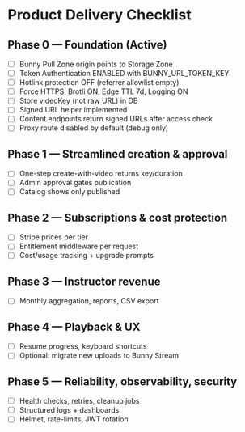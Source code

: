 # Product Delivery Checklist

## Phase 0 — Foundation (Active)

- [ ] Bunny Pull Zone origin points to Storage Zone
- [ ] Token Authentication ENABLED with BUNNY_URL_TOKEN_KEY
- [ ] Hotlink protection OFF (referrer allowlist empty)
- [ ] Force HTTPS, Brotli ON, Edge TTL 7d, Logging ON
- [ ] Store videoKey (not raw URL) in DB
- [ ] Signed URL helper implemented
- [ ] Content endpoints return signed URLs after access check
- [ ] Proxy route disabled by default (debug only)

## Phase 1 — Streamlined creation & approval

- [ ] One-step create-with-video returns key/duration
- [ ] Admin approval gates publication
- [ ] Catalog shows only published

## Phase 2 — Subscriptions & cost protection

- [ ] Stripe prices per tier
- [ ] Entitlement middleware per request
- [ ] Cost/usage tracking + upgrade prompts

## Phase 3 — Instructor revenue

- [ ] Monthly aggregation, reports, CSV export

## Phase 4 — Playback & UX

- [ ] Resume progress, keyboard shortcuts
- [ ] Optional: migrate new uploads to Bunny Stream

## Phase 5 — Reliability, observability, security

- [ ] Health checks, retries, cleanup jobs
- [ ] Structured logs + dashboards
- [ ] Helmet, rate-limits, JWT rotation
